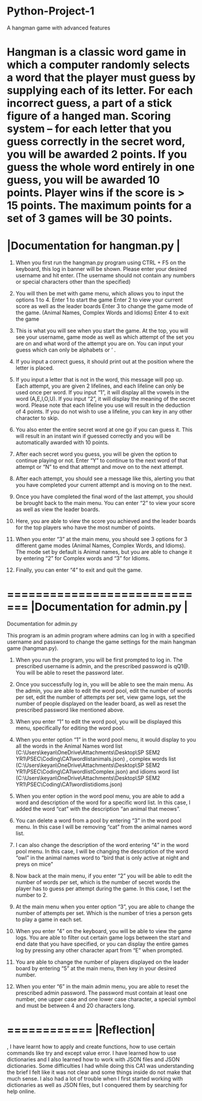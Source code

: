 # Python-Project-1
A hangman game with advanced features

Hangman is a classic word game in which a computer randomly selects a word that the player must
guess by supplying each of its letter. For each incorrect guess, a part of a stick figure of a hanged man. 
Scoring system – for each letter that you guess correctly in the secret word, you will be awarded 2 points. If you guess the whole word entirely in one guess, you will be awarded 10 points. Player wins if the score is > 15 points. The maximum points for a set of 3 games will be 30 points.
===============================
|Documentation for hangman.py |
===============================

1)	When you first run the hangman.py program using CTRL + F5 on the keyboard, this log in banner will be shown. Please enter your desired username and hit enter. (The username should not contain any numbers or special characters other than the specified)
 
2)	You will then be met with game menu, which allows you to input the options 1 to 4.
Enter 1 to start the game
Enter 2 to view your current score as well as the leader boards
Enter 3 to change the game mode of the game. (Animal Names, Complex Words and Idioms)
Enter 4 to exit the game
 
3)	This is what you will see when you start the game. At the top, you will see your username, game mode as well as which attempt of the set you are on and what word of the attempt you are on. You can input your guess which can only be alphabets or ‘ . 
 
4)	If you input a correct guess, it should print out at the position where the letter is placed.
 
5)	If you input a letter that is not in the word, this message will pop up. Each attempt, you are given 2 lifelines, and each lifeline can only be used once per word. If you input “1”, it will display all the vowels in the word (A,E,I,O,U). If you input “2”, it will display the meaning of the secret word. Please note that each lifeline you use will result in the deduction of 4 points. If you do not wish to use a lifeline, you can key in any other character to skip.
 
6)	You also enter the entire secret word at one go if you can guess it. This will result in an instant win if guessed correctly and you will be automatically awarded with 10 points.
 
7)	After each secret word you guess, you will be given the option to continue playing or not. Enter “Y” to continue to the next word of that attempt or “N” to end that attempt and move on to the next attempt.
 
8)	After each attempt, you should see a message like this, alerting you that you have completed your current attempt and is moving on to the next.
 
9)	Once you have completed the final word of the last attempt, you should be brought back to the main menu. You can enter “2” to view your score as well as view the leader boards.

10)	Here, you are able to view the score you achieved and the leader boards for the top players who have the most number of points.
 
11)	When you enter “3” at the main menu, you should see 3 options for 3 different game modes (Animal Names, Complex Words, and Idioms). The mode set by default is Animal names, but you are able to change it by entering “2” for Complex words and “3” for Idioms.
 
12)	Finally, you can enter “4” to exit and quit the game.

=============================
|Documentation for admin.py |
=============================
Documentation for admin.py

This program is an admin program where admins can log in with a specified username and password to change the game settings for the main hangman game (hangman.py).

1)	When you run the program, you will be first prompted to log in. The prescribed username is admin, and the prescribed password is qQ1@. You will be able to reset the password later.
 
2)	Once you successfully log in, you will be able to see the main menu. As the admin, you are able to edit the word pool, edit the number of words per set, edit the number of attempts per set, view game logs, set the number of people displayed on the leader board, as well as reset the prescribed password like mentioned above.
 
3)	When you enter “1” to edit the word pool, you will be displayed this menu, specifically for editing the word pool. 
 
4)	When you enter option “1” in the word pool menu, it would display to you all the words in the Animal Names word list (C:\Users\keyan\OneDrive\Attachments\Desktop\SP SEM2 YR1\PSEC\Coding\CA1\wordlistanimals.json) , complex words list (C:\Users\keyan\OneDrive\Attachments\Desktop\SP SEM2 YR1\PSEC\Coding\CA1\wordlistComplex.json) and idioms word list (C:\Users\keyan\OneDrive\Attachments\Desktop\SP SEM2 YR1\PSEC\Coding\CA1\wordlistidioms.json)
 
5)	When you enter option in the word pool menu, you are able to add a word and description of the word for a specific word list. In this case, I added the word “cat” with the description “an animal that meows”.
 
6)	You can delete a word from a pool by entering “3” in the word pool menu. In this case I will be removing “cat” from the animal names word list.
 
7)	I can also change the description of the word entering “4” in the word pool menu. In this case, I will be changing the description of the word “owl” in the animal names word to “bird that is only active at night and preys on mice”

8)	Now back at the main menu, if you enter “2” you will be able to edit the number of words per set, which is the number of secret words the player has to guess per attempt during the game. In this case, I set the number to 2.
 
9)	At the main menu when you enter option “3”, you are able to change the number of attempts per set. Which is the number of tries a person gets to play a game in each set.

10)	When you enter “4” on the keyboard, you will be able to view the game logs. You are able to filter out certain game logs between the start and end date that you have specified, or you can display the entire games log by pressing any other character apart from “E” when prompted.
 
11)	You are able to change the number of players displayed on the leader board by entering “5” at the main menu, then key in your desired number.
 
12)	When you enter “6” in the main admin menu, you are able to reset the prescribed admin password. The password must contain at least one number, one upper case and one lower case character, a special symbol and must be between 4 and 20 characters long.


============
|Reflection|
============
, I have learnt how to apply and create functions, how to use certain commands like try and except value error.
I have learned how to use dictionaries and I also learned how to work with JSON files and JSON dictionaries.
Some difficulties I had while doing this CA1 was understanding the brief
I felt like it was not clear and some things inside do not make that much sense.
I also had a lot of trouble when I first started working with dictionaries as well as JSON files, but I conquered them by searching for help online.

